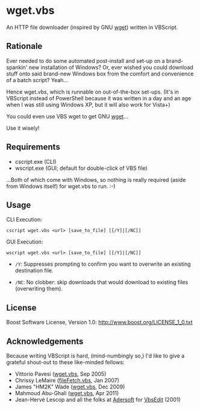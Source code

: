 wget.vbs
========

An HTTP file downloader (inspired by GNU [wget][]) written in VBScript.

[wget]: http://gnuwin32.sourceforge.net/packages/wget.htm


Rationale
---------

Ever needed to do some automated post-install and set-up on a brand-spankin'
new installation of Windows? Or, ever wished you could download stuff onto said
brand-new Windows box from the comfort and convenience of a batch script?
Yeah...

Hence wget.vbs, which is runnable on out-of-the-box set-ups. (It's in VBScript
instead of PowerShell because it was written in a day and an age when I was
still using Windows XP, but it will also work for Vista+)

You could even use VBS wget to get GNU [wget][]...

Use it wisely!


Requirements
------------

* cscript.exe (CLI)
* wscript.exe (GUI; default for double-click of VBS file)

...Both of which come with Windows, so nothing is really required (aside from
Windows itself) for wget.vbs to run. :-)


Usage
-----

CLI Execution:

    cscript wget.vbs <url> [save_to_file] [[/Y]|[/NC]]

GUI Execution:

    wscript wget.vbs <url> [save_to_file] [[/Y]|[/NC]]

* `/Y`: Suppresses prompting to confirm you want to overwrite an existing
  destination file.

* `/NC`: No clobber: skip downloads that would download to existing files
  (overwriting them).


License
-------

Boost Software License, Version 1.0: <http://www.boost.org/LICENSE_1_0.txt>


Acknowledgements
----------------

Because writing VBScript is hard, (mind-numbingly so,) I'd like to give a
grateful shout-out to these like-minded fellows:

* Vittorio Pavesi ([wget.vbs][1], Sep 2005)
* Chrissy LeMaire ([fileFetch.vbs][2], Jan 2007)
* James "HM2K" Wade ([wget.vbs][3], Dec 2009)
* Mahmoud Abu-Ghali ([wget.vbs][4], Apr 2011)
* Jean-Hervé Lescop and all the folks at [Adersoft][] for [VbsEdit][] (2001)

[1]: http://vittoriop77.altervista.org/vbscripts/wget.html
[2]: http://blog.netnerds.net/2007/01/vbscript-download-and-save-a-binary-file/
[3]: https://code.google.com/p/hm2k/source/browse/trunk/code/vbs/wget.vbs
[4]: http://abu-ghali.com/2012/04/11/wget-for-windows/
[Adersoft]: http://adersoft.com/
[VbsEdit]: http://vbsedit.com/
